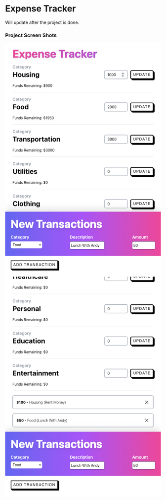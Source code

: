 # Expense Tracker

Will update after the project is done.

### Project Screen Shots

![Screenshot](ss-1.png)
![Screenshot](ss-2.png)
  
